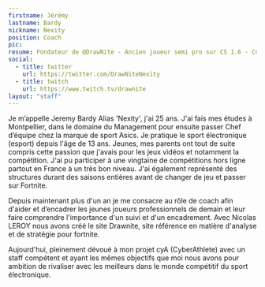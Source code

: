 ```yaml
---
firstname: Jérémy
lastname: Bardy
nickname: Nexity
position: Coach
pic:
resume: Fondateur de @DrawNite - Ancien joueur semi pro sur CS 1.6 - Coach/Analyste pour @cyA_eSport
social:
  - title: twitter
    url: https://twitter.com/DrawNiteNexity
  - title: twitch
    url: https://www.twitch.tv/drawnite
layout: "staff"
---
```

<p>
  Je m’appelle Jeremy Bardy Alias 'Nexity', j'ai 25 ans. J'ai fais mes études à Montpellier, dans le domaine du Management pour ensuite passer Chef d’équipe chez la marque de sport Asics. Je pratique le sport électronique (esport) depuis l'âge de 13 ans. Jeunes, mes parents ont tout de suite compris cette passion que j'avais pour les jeux vidéos et notamment la compétition. J'ai pu participer à une vingtaine de compétitions hors ligne partout en France à un très bon niveau. J'ai également représenté des structures durant des saisons entières avant de changer de jeu et passer sur Fortnite.
</p>


<p>
  Depuis maintenant plus d'un an je me consacre au rôle de coach afin d'aider et d’encadrer les jeunes joueurs professionnels de demain et leur faire comprendre l'importance d'un suivi et d'un encadrement. Avec Nicolas LEROY nous avons créé le site Drawnite, site référence en matière d'analyse et de stratégie pour fortnite.
</p>


<p>
  Aujourd'hui, pleinement dévoué à mon projet cyA (CyberAthlete) avec un staff compétent et ayant les mêmes objectifs que moi nous avons pour ambition de rivaliser avec les meilleurs dans le monde compétitif du sport électronique.
</p>